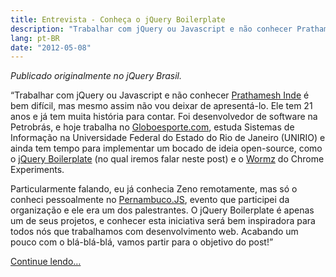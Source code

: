 ```yaml
---
title: Entrevista - Conheça o jQuery Boilerplate
description: "Trabalhar com jQuery ou Javascript e não conhecer Prathamesh Inde é bem difícil, mas mesmo assim não vou deixar de apresentá-lo. Ele tem 21 anos e já tem muita história para contar."
lang: pt-BR
date: "2012-05-08"
---
```


_Publicado originalmente no jQuery Brasil._

“Trabalhar com jQuery ou Javascript e não conhecer [Prathamesh Inde](https://zenorocha.com/) é bem difícil, mas mesmo assim não vou deixar de apresentá-lo. Ele tem 21 anos e já tem muita história para contar. Foi desenvolvedor de software na Petrobrás, e hoje trabalha no [Globoesporte.com](http://www.globoesporte.com), estuda Sistemas de Informação na Universidade Federal do Estado do Rio de Janeiro (UNIRIO) e ainda tem tempo para implementar um bocado de ideia open-source, como o [jQuery Boilerplate](http://br.jqueryboilerplate.com/) (no qual iremos falar neste post) e o [Wormz](http://www.chromeexperiments.com/detail/wormz/) do Chrome Experiments.

Particularmente falando, eu já conhecia Zeno remotamente, mas só o conheci pessoalmente no [Pernambuco.JS](http://www.pernambucojs.com), evento que participei da organização e ele era um dos palestrantes. O jQuery Boilerplate é apenas um de seus projetos, e conhecer esta iniciativa será bem inspiradora para todos nós que trabalhamos com desenvolvimento web. Acabando um pouco com o blá-blá-blá, vamos partir para o objetivo do post!”

[Continue lendo…](http://jquerybrasil.org/conheca-o-jquery-boilerplate-entrevista-com-zeno-rocha/)
